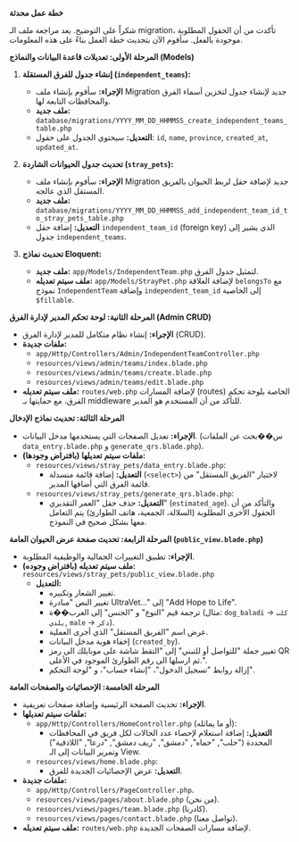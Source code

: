 **خطة عمل محدثة**

شكراً على التوضيح. بعد مراجعة ملف الـ migration، تأكدت من أن الحقول المطلوبة موجودة بالفعل. سأقوم الآن بتحديث خطة العمل بناءً على هذه المعلومات.

**المرحلة الأولى: تعديلات قاعدة البيانات والنماذج (Models)**

1.  **إنشاء جدول للفرق المستقلة (`independent_teams`):**
    *   **الإجراء:** سأقوم بإنشاء ملف Migration جديد لإنشاء جدول لتخزين أسماء الفرق والمحافظات التابعة لها.
    *   **ملف جديد:** `database/migrations/YYYY_MM_DD_HHMMSS_create_independent_teams_table.php`
    *   **التعديل:** سيحتوي الجدول على حقول: `id`, `name`, `province`, `created_at`, `updated_at`.

2.  **تحديث جدول الحيوانات الشاردة (`stray_pets`):**
    *   **الإجراء:** سأقوم بإنشاء ملف Migration جديد لإضافة حقل لربط الحيوان بالفريق المستقل الذي عالجه.
    *   **ملف جديد:** `database/migrations/YYYY_MM_DD_HHMMSS_add_independent_team_id_to_stray_pets_table.php`
    *   **التعديل:** إضافة حقل `independent_team_id` (foreign key) الذي يشير إلى جدول `independent_teams`.

3.  **تحديث نماذج Eloquent:**
    *   **ملف جديد:** `app/Models/IndependentTeam.php` لتمثيل جدول الفرق.
    *   **ملف سيتم تعديله:** `app/Models/StrayPet.php` لإضافة العلاقة `belongsTo` مع نموذج `IndependentTeam` وإضافة `independent_team_id` إلى الخاصية `$fillable`.

**المرحلة الثانية: لوحة تحكم المدير لإدارة الفرق (Admin CRUD)**

*   **الإجراء:** إنشاء نظام متكامل للمدير لإدارة الفرق (CRUD).
*   **ملفات جديدة:**
    *   `app/Http/Controllers/Admin/IndependentTeamController.php`
    *   `resources/views/admin/teams/index.blade.php`
    *   `resources/views/admin/teams/create.blade.php`
    *   `resources/views/admin/teams/edit.blade.php`
*   **ملف سيتم تعديله:** `routes/web.php` لإضافة المسارات (routes) الخاصة بلوحة تحكم الفرق، مع حمايتها بـ middleware للتأكد من أن المستخدم هو المدير.

**المرحلة الثالثة: تحديث نماذج الإدخال**

*   **الإجراء:** تعديل الصفحات التي يستخدمها مدخل البيانات. (س��بحث عن الملفات `data_entry.blade.php` و `generate_qrs.blade.php`).
*   **ملفات سيتم تعديلها (بافتراض وجودها):**
    *   `resources/views/stray_pets/data_entry.blade.php`:
        *   **التعديل:** إضافة قائمة منسدلة (`<select>`) لاختيار "الفريق المستقل" من قائمة الفرق التي أضافها المدير.
    *   `resources/views/stray_pets/generate_qrs.blade.php`:
        *   **التعديل:** حذف حقل "العمر التقديري" (`estimated_age`). والتأكد من أن الحقول الأخرى المطلوبة (السلالة، الجمعية، هاتف الطوارئ) يتم التعامل معها بشكل صحيح في النموذج.

**المرحلة الرابعة: تحديث صفحة عرض الحيوان العامة (`public_view.blade.php`)**

*   **الإجراء:** تطبيق التغييرات الجمالية والوظيفية المطلوبة.
*   **ملف سيتم تعديله (بافتراض وجوده):** `resources/views/stray_pets/public_view.blade.php`
    *   **التعديل:**
        *   تغيير الشعار وتكبيره.
        *   تغيير النص "مبادرة UltraVet..." إلى "Add Hope to Life".
        *   ترجمة قيم "النوع" و "الجنس" إلى العرب��ة (مثال: `dog_baladi` -> `كلب بلدي`, `male` -> `ذكر`).
        *   عرض اسم "الفريق المستقل" الذي أجرى العملية.
        *   إخفاء هوية مدخل البيانات (`created_by`).
        *   تغيير جملة "للتواصل أو للتبني" إلى "التقط شاشة على موبايلك الى رمز QR ثم ارسلها الى رقم الطوارئ الموجود في الأعلى.".
        *   إزالة روابط "تسجيل الدخول"، "إنشاء حساب"، و "لوحة التحكم".

**المرحلة الخامسة: الإحصائيات والصفحات العامة**

*   **الإجراء:** تحديث الصفحة الرئيسية وإضافة صفحات تعريفية.
*   **ملفات سيتم تعديلها:**
    *   `app/Http/Controllers/HomeController.php` (أو ما يماثله):
        *   **التعديل:** إضافة استعلام لإحصاء عدد الحالات لكل فريق في المحافظات المحددة ("حلب", "حماه", "دمشق", "ريف دمشق", "درعا", "اللاذقية") وتمرير البيانات إلى الـ View.
    *   `resources/views/home.blade.php`:
        *   **التعديل:** عرض الإحصائيات الجديدة للفرق.
*   **ملفات جديدة:**
    *   `app/Http/Controllers/PageController.php`.
    *   `resources/views/pages/about.blade.php` (من نحن).
    *   `resources/views/pages/team.blade.php` (كادرنا).
    *   `resources/views/pages/contact.blade.php` (تواصل معنا).
*   **ملف سيتم تعديله:** `routes/web.php` لإضافة مسارات الصفحات الجديدة.
